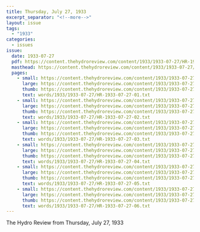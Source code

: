 ```yaml
---
title: Thursday, July 27, 1933
excerpt_separator: "<!--more-->"
layout: issue
tags:
  - "1933"
categories:
  - issues
issue:
  date: 1933-07-27
  pdf: https://content.thehydroreview.com/content/1933/1933-07-27/HR-1933-07-27.pdf
  masthead: https://content.thehydroreview.com/content/1933/1933-07-27/masthead/HR-1933-07-27.jpg
  pages:
    - small: https://content.thehydroreview.com/content/1933/1933-07-27/small/HR-1933-07-27-01.jpg
      large: https://content.thehydroreview.com/content/1933/1933-07-27/large/HR-1933-07-27-01.jpg
      thumb: https://content.thehydroreview.com/content/1933/1933-07-27/thumbnails/HR-1933-07-27-01.jpg
      text: words/1933/1933-07-27/HR-1933-07-27-01.txt
    - small: https://content.thehydroreview.com/content/1933/1933-07-27/small/HR-1933-07-27-02.jpg
      large: https://content.thehydroreview.com/content/1933/1933-07-27/large/HR-1933-07-27-02.jpg
      thumb: https://content.thehydroreview.com/content/1933/1933-07-27/thumbnails/HR-1933-07-27-02.jpg
      text: words/1933/1933-07-27/HR-1933-07-27-02.txt
    - small: https://content.thehydroreview.com/content/1933/1933-07-27/small/HR-1933-07-27-03.jpg
      large: https://content.thehydroreview.com/content/1933/1933-07-27/large/HR-1933-07-27-03.jpg
      thumb: https://content.thehydroreview.com/content/1933/1933-07-27/thumbnails/HR-1933-07-27-03.jpg
      text: words/1933/1933-07-27/HR-1933-07-27-03.txt
    - small: https://content.thehydroreview.com/content/1933/1933-07-27/small/HR-1933-07-27-04.jpg
      large: https://content.thehydroreview.com/content/1933/1933-07-27/large/HR-1933-07-27-04.jpg
      thumb: https://content.thehydroreview.com/content/1933/1933-07-27/thumbnails/HR-1933-07-27-04.jpg
      text: words/1933/1933-07-27/HR-1933-07-27-04.txt
    - small: https://content.thehydroreview.com/content/1933/1933-07-27/small/HR-1933-07-27-05.jpg
      large: https://content.thehydroreview.com/content/1933/1933-07-27/large/HR-1933-07-27-05.jpg
      thumb: https://content.thehydroreview.com/content/1933/1933-07-27/thumbnails/HR-1933-07-27-05.jpg
      text: words/1933/1933-07-27/HR-1933-07-27-05.txt
    - small: https://content.thehydroreview.com/content/1933/1933-07-27/small/HR-1933-07-27-06.jpg
      large: https://content.thehydroreview.com/content/1933/1933-07-27/large/HR-1933-07-27-06.jpg
      thumb: https://content.thehydroreview.com/content/1933/1933-07-27/thumbnails/HR-1933-07-27-06.jpg
      text: words/1933/1933-07-27/HR-1933-07-27-06.txt
---
```


The Hydro Review from Thursday, July 27, 1933

<!--more-->

